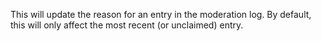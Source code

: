 This will update the reason for an entry in the moderation log. By default, this will only affect the most recent (or unclaimed) entry.